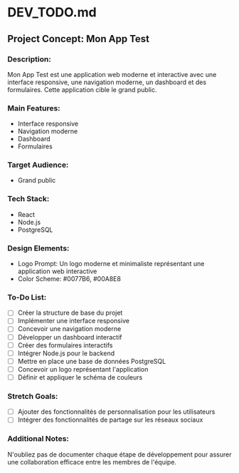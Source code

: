 # DEV_TODO.md

## Project Concept: Mon App Test

### Description:
Mon App Test est une application web moderne et interactive avec une interface responsive, une navigation moderne, un dashboard et des formulaires. Cette application cible le grand public.

### Main Features:
- Interface responsive
- Navigation moderne
- Dashboard
- Formulaires

### Target Audience:
- Grand public

### Tech Stack:
- React
- Node.js
- PostgreSQL

### Design Elements:
- Logo Prompt: Un logo moderne et minimaliste représentant une application web interactive
- Color Scheme: #0077B6, #00A8E8

### To-Do List:
- [ ] Créer la structure de base du projet
- [ ] Implémenter une interface responsive
- [ ] Concevoir une navigation moderne
- [ ] Développer un dashboard interactif
- [ ] Créer des formulaires interactifs
- [ ] Intégrer Node.js pour le backend
- [ ] Mettre en place une base de données PostgreSQL
- [ ] Concevoir un logo représentant l'application
- [ ] Définir et appliquer le schéma de couleurs

### Stretch Goals:
- [ ] Ajouter des fonctionnalités de personnalisation pour les utilisateurs
- [ ] Intégrer des fonctionnalités de partage sur les réseaux sociaux

### Additional Notes:
N'oubliez pas de documenter chaque étape de développement pour assurer une collaboration efficace entre les membres de l'équipe.